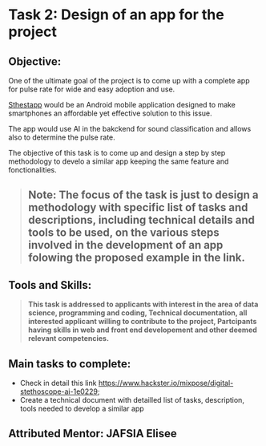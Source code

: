 # Task 2: Design of an app for the project

## Objective:
One of the ultimate goal of the project is to come up with a complete app for pulse rate for wide and easy adoption and use.

[Sthestapp](https://www.hackster.io/mixpose/digital-stethoscope-ai-1e0229) would be an Android mobile application designed to make smartphones
an affordable yet effective solution to this issue.

The app would use AI in the bakckend for sound classification and allows also to determine the pulse rate.

The objective of this task is to come up and design a step by step methodology to  develo a similar app keeping the same feature and fonctionalities.

> ## **Note:** The focus of the task is just to design a methodology with specific list of tasks and descriptions, including technical details and tools to be used, on the various steps involved in the development of an app folowing the proposed example in the link.
## Tools and Skills:
>**This task is addressed to applicants with interest in the area of data science, programming and coding, Technical documentation, all interested applicant willing to contribute to the project, Partcipants having skills in web and front end developement and other deemed relevant competencies.**
## Main tasks to complete:
- Check in detail this link https://www.hackster.io/mixpose/digital-stethoscope-ai-1e0229;
- Create a technical document with detailled list of tasks, description, tools needed to develop a similar app
## Attributed Mentor: JAFSIA Elisee